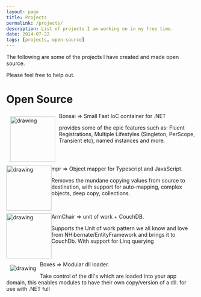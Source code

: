 ```yaml
---
layout: page
title: Projects
permalink: /projects/
description: List of projects I am working on in my free time.
date: 2014-07-22
tags: [projects, open-source]
---
```


The following are some of the projects I have created and made open source.

Please feel free to help out.

# Open Source

<div style="clear: left">
<a href="https://github.com/dbones/bonsai">
<img src="https://raw.githubusercontent.com/dbones/bonsai/master/images/rect151.png" alt="drawing" style="height:120px;float:left;margin:10px" /></a>

<p>Bonsai => Small Fast IoC container for .NET<p>

<p>provides some of the epic features such as: Fluent Registrations, Multiple Lifestyles (Singleton, PerScope, Transient etc), named instances and more.</p>
<div>

<br />

<div style="clear: left">
<a href="https://bitbucket.org/dboneslabs/mpr/">
<img src="https://bitbucket-assetroot.s3.amazonaws.com/c/photos/2018/Sep/14/1288517134-6-mpr-logo_avatar.png" alt="drawing" height="120" style="float:left;" /></a>

<p>mpr => Object mapper for Typescript and JavaScript.</p>

<p>Removes the mundane copying values from source to destination, with support for auto-mapping, complex objects, deep copy, collections.</p>

<div>

<br />

<div style="clear: left">
<a href="https://bitbucket.org/dboneslabs/arm-chair/">
<img src="https://bytebucket.org/ravatar/%7Ba6c7471f-2808-4f5d-8763-f8a158fde6dc%7D?ts=522619" alt="drawing" height="120" style="float:left;" /></a>

<p>ArmChair => unit of work + CouchDB.</p>

<p>Supports the Unit of work pattern we all know and love from NHibernate/EntityFramework and brings it to CouchDb. With support for Linq querying</p>
<div>


<br />

<div style="clear: left">
<a href="https://github.com/boxes-project/Core/">
<img src="https://avatars3.githubusercontent.com/u/4000154?s=110&v=4" alt="drawing"  style="float:left;margin:10px" /></a>

<p>Boxes => Modular dll loader.</p>

<p>Take control of the dll's which are loaded into your app domain, this enables modules to have their own copy/version of a dll. for use with .NET full</p>
<div>

